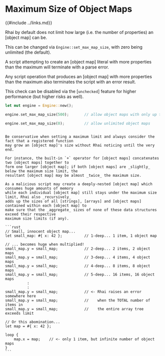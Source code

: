 Maximum Size of Object Maps
==========================

{{#include ../links.md}}

Rhai by default does not limit how large (i.e. the number of properties) an [object map] can be.

This can be changed via `Engine::set_max_map_size`, with zero being unlimited (the default).

A script attempting to create an [object map] literal with more properties than the maximum will terminate with a parse error.

Any script operation that produces an [object map] with more properties than the maximum also terminates the script with an error result.

This check can be disabled via the [`unchecked`] feature for higher performance (but higher risks as well).

```rust
let mut engine = Engine::new();

engine.set_max_map_size(500);       // allow object maps with only up to 500 properties

engine.set_max_map_size(0);         // allow unlimited object maps
```


~~~admonish danger "Maximum size"

Be conservative when setting a maximum limit and always consider the fact that a registered function
may grow an [object map]'s size without Rhai noticing until the very end.

For instance, the built-in `+` operator for [object maps] concatenates two [object maps] together to
form one larger [object map]; if both [object maps] are _slightly_ below the maximum size limit, the
resultant [object map] may be almost _twice_ the maximum size.

As a malicious script may create a deeply-nested [object map] which consumes huge amounts of memory
while each individual [object map] still stays under the maximum size limit, Rhai also _recursively_
adds up the sizes of all [strings], [arrays] and [object maps] contained within each [object map] to
make sure that the _aggregate_ sizes of none of these data structures exceed their respective
maximum size limits (if any).

```rust
// Small, innocent object map...
let small_map: #{ x: 42 };          // 1-deep... 1 item, 1 object map

// ... becomes huge when multiplied!
small_map.y = small_map;            // 2-deep... 2 items, 2 object maps
small_map.y = small_map;            // 3-deep... 4 items, 4 object maps
small_map.y = small_map;            // 4-deep... 8 items, 8 object maps
small_map.y = small_map;            // 5-deep... 16 items, 16 object maps
          :
          :
small_map.y = small_map;            // <- Rhai raises an error somewhere here
small_map.y = small_map;            //    when the TOTAL number of items in
small_map.y = small_map;            //    the entire array tree exceeds limit

// Or this abomination...
let map = #{ x: 42 };

loop {
    map.x = map;    // <- only 1 item, but infinite number of object maps
}
```
~~~
